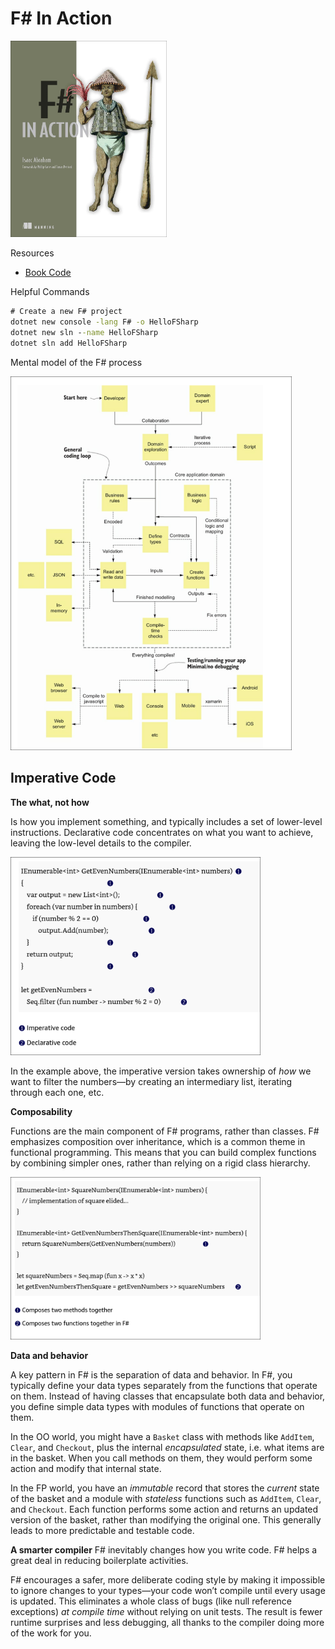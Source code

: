 # F# In Action
<img src='images/20250408025735.png' width='250'/>

Resources
- [Book Code](https://github.com/isaacabraham/fsharp-in-action)

Helpful Commands
```cmd
# Create a new F# project
dotnet new console -lang F# -o HelloFSharp
dotnet new sln --name HelloFSharp
dotnet sln add HelloFSharp
```


Mental model of the F# process

<img src='images/20250408025610.png' width='450'/>

## Imperative Code

**The what, not how**

Is how you implement something, and typically includes a set of lower-level
instructions. Declarative code concentrates on what you want to achieve, leaving
the low-level details to the compiler.

<img src='images/20250408030753.png' width='400'/>

In the example above, the imperative version takes ownership of *how* we want to
filter the numbers&mdash;by creating an intermediary list, iterating through
each one, etc.

**Composability**

Functions are the main component of F# programs, rather than classes. F#
emphasizes composition over inheritance, which is a common theme in functional
programming. This means that you can build complex functions by combining
simpler ones, rather than relying on a rigid class hierarchy.

<img src='images/20250408031523.png' width='400'/>

**Data and behavior**

A key pattern in F# is the separation of data and behavior. In F#, you typically
define your data types separately from the functions that operate on them.
Instead of having classes that encapsulate both data and behavior, you define
simple data types with modules of functions that operate on them.

In the OO world, you might have a `Basket` class with methods like `AddItem`,
`Clear`, and `Checkout`, plus the internal *encapsulated* state, i.e. what items
are in the basket. When you call methods on them, they would perform some action
and modify that internal state.

In the FP world, you have an *immutable* record that stores the *current* state
of the basket and a module with *stateless* functions such as `AddItem`,
`Clear`, and `Checkout`. Each function performs some action and returns an
updated version of the basket, rather than modifying the original one. This
generally leads to more predictable and testable code.

**A smarter compiler**
F# inevitably changes how you write code. F# helps a great deal in reducing
boilerplate activities.

F# encourages a safer, more deliberate coding style by making it impossible to
ignore changes to your types—your code won’t compile until every usage is
updated. This eliminates a whole class of bugs (like null reference exceptions)
*at compile time* without relying on unit tests. The result is fewer runtime
surprises and less debugging, all thanks to the compiler doing more of the work
for you.
